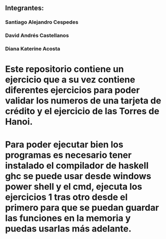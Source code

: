 ## Integrantes:

### Santiago Alejandro Cespedes
### David Andrés Castellanos
### Diana Katerine Acosta 

# Este repositorio contiene un ejercicio que a su vez contiene diferentes ejercicios para poder validar los numeros de una tarjeta de crédito y el ejercicio de las Torres de Hanoi.

# Para poder ejecutar bien los programas es necesario tener instalado el compilador de haskell ghc se puede usar desde windows power shell y el cmd, ejecuta los ejercicios 1 tras otro desde el primero para que se puedan guardar las funciones en la memoria y puedas usarlas más adelante.
